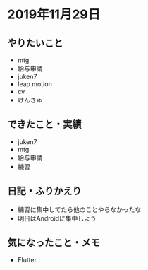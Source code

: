 # 2019年11月29日

## やりたいこと

- mtg
- 給与申請
- juken7
- leap motion
- cv
- けんきゅ

## できたこと・実績

- juken7
- mtg
- 給与申請
- 練習


## 日記・ふりかえり

- 練習に集中してたら他のことやらなかったな
- 明日はAndroidに集中しよう

## 気になったこと・メモ

- Flutter
